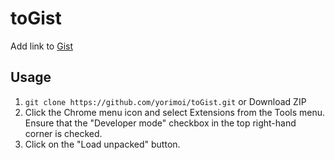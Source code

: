 # toGist
Add link to [Gist](https://gist.github.com/)

## Usage
1. `git clone https://github.com/yorimoi/toGist.git` or Download ZIP  
2. Click the Chrome menu icon and select Extensions from the Tools menu. Ensure that the "Developer mode" checkbox in the top right-hand corner is checked.  
3. Click on the "Load unpacked" button.  

